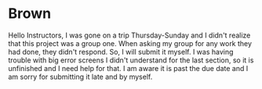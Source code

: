 # Brown
Hello Instructors, 
I was gone on a trip Thursday-Sunday and I didn't realize that this project was a group one. When asking my group for any work they had done,
they didn't respond. So, I will submit it myself. I was having trouble with big error screens I didn't understand for the last section,
so it is unfinished and I need help for that. I am aware it is past the due date and I am sorry for submitting it late and by myself.
